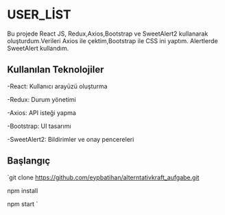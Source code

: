 # USER_LİST
Bu projede React JS, Redux,Axios,Bootstrap ve SweetAlert2 kullanarak oluşturdum.Verileri Axios ile çektim,Bootstrap ile CSS ini yaptım. Alertlerde SweetAlert kullandım.
## Kullanılan Teknolojiler
-React: Kullanıcı arayüzü oluşturma

-Redux: Durum yönetimi

-Axios: API isteği yapma

-Bootstrap: UI tasarımı

-SweetAlert2: Bildirimler ve onay pencereleri
## Başlangıç
`git clone https://github.com/eypbatihan/alterntativkraft_aufgabe.git

npm install

npm start
`
